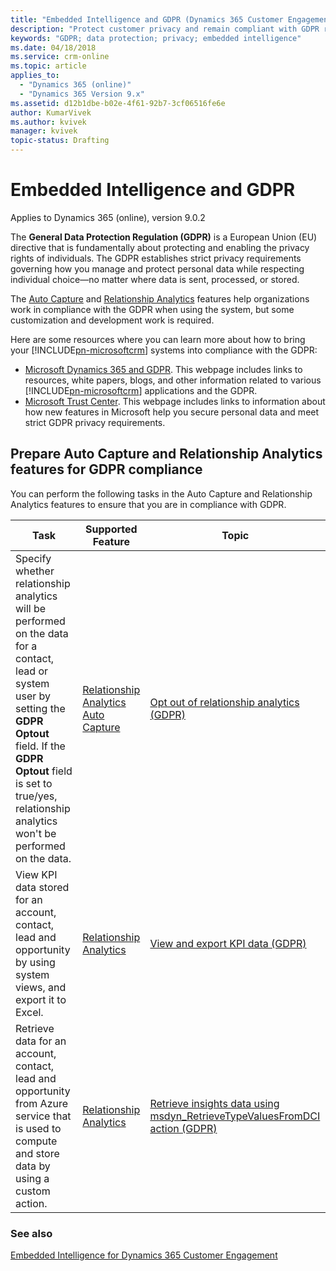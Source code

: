 ```yaml
---
title: "Embedded Intelligence and GDPR (Dynamics 365 Customer Engagement) | Microsoft Docs  "
description: "Protect customer privacy and remain compliant with GDPR regulations when using Embedded Intelligence in Dynamics 365 Customer Engagement"
keywords: "GDPR; data protection; privacy; embedded intelligence"
ms.date: 04/18/2018
ms.service: crm-online
ms.topic: article
applies_to:
  - "Dynamics 365 (online)"
  - "Dynamics 365 Version 9.x"
ms.assetid: d12b1dbe-b02e-4f61-92b7-3cf06516fe6e
author: KumarVivek
ms.author: kvivek
manager: kvivek
topic-status: Drafting
---
```


# Embedded Intelligence and GDPR

Applies to Dynamics 365 (online), version 9.0.2

The **General Data Protection Regulation (GDPR)** is a European Union (EU) directive that is fundamentally about protecting and enabling the privacy rights of individuals. The GDPR establishes strict privacy requirements governing how you manage and protect personal data while respecting individual choice—no matter where data is sent, processed, or stored.

The [Auto Capture](../sales-enterprise/auto-capture.md) and [Relationship Analytics](../sales-enterprise/relationship-analytics.md) features help organizations work in compliance with the GDPR when using the system, but some customization and development work is required.

Here are some resources where you can learn more about how to bring your [!INCLUDE[pn-microsoftcrm](../includes/pn-dynamics-365.md)] systems into compliance with the GDPR:

- [Microsoft Dynamics 365 and GDPR](https://docs.microsoft.com/dynamics365/get-started/gdpr/index). This webpage includes links to resources, white papers, blogs, and other information related to various [!INCLUDE[pn-microsoftcrm](../includes/pn-dynamics-365.md)] applications and the GDPR.
- [Microsoft Trust Center](https://www.microsoft.com/trustcenter). This webpage includes links to information about how new features in Microsoft help you secure personal data and meet strict GDPR privacy requirements.

## Prepare Auto Capture and Relationship Analytics features for GDPR compliance

You can perform the following tasks in the Auto Capture and Relationship Analytics features to ensure that you are in compliance with GDPR.

|Task|Supported Feature|Topic|
|--|--|--|
|Specify whether relationship analytics will be performed on the data for a contact, lead or system user by setting the **GDPR Optout** field. If the **GDPR Optout** field is set to true/yes, relationship analytics won't be performed on the data.|[Relationship Analytics](../sales-enterprise/relationship-analytics.md)</br>[Auto Capture](../sales-enterprise/auto-capture.md)|[Opt out of relationship analytics (GDPR)](optout-relationship-analytics-gdpr.md)|
|View KPI data stored for an account, contact, lead and opportunity by using system views, and export it to Excel.|[Relationship Analytics](../sales-enterprise/relationship-analytics.md)|[View and export KPI data (GDPR)](view-export-KPI-data-gdpr.md)|
|Retrieve data for an account, contact, lead and opportunity from Azure service that is used to compute and store data by using a custom action.|[Relationship Analytics](../sales-enterprise/relationship-analytics.md)|[Retrieve insights data using msdyn_RetrieveTypeValuesFromDCI action (GDPR)](retrieve-insights-data-msdyn-RetrieveTypeValuesFromDCI.md)  |

### See also

[Embedded Intelligence for Dynamics 365 Customer Engagement](embedded-intelligence.md)  
